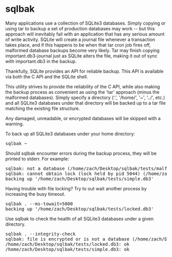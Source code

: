sqlbak
======

Many applications use a collection of SQLite3 databases.  Simply copying or using tar to backup a set of production databases may work -- but this approach will inevitably
fail with an application that has any serious amount of write activity.  SQLite will create a journal file whenever a transaction takes place, and if this happens to be when
that tar cron job fires off, malformed database backups become very likely.  Tar may finish copying important.db3-journal just as SQLite alters the file, making it out of sync with important.db3 in the backup.

Thankfully, SQLite provides an API for reliable backup.  This API is available via both the C API and the SQLite shell. 

This utility strives to provide the reliability of the C API, while also making the backup process as convenient as using the 'tar' approach
(minus the malformed databases).  Simply specify a directory ('.', '/home/', '~', '../', etc.) and all SQLite3 databases under that directory will be
backed up to a tar file matching the existing file structure.  

Any damaged, unreadable, or encrypted databases will be skipped with a warning.

To back up all SQLite3 databases under your home directory:
<pre>
sqlbak ~
</pre>

Should sqlbak encounter errors during the backup process, they will be printed to stderr.  For example:
<pre>
sqlbak: not a database (/home/zach/Desktop/sqlbak/tests/malformed.db3)
sqlbak: cannot obtain lock (lock held by pid 5044) (/home/zach/Desktop/sqlbak/tests/locked.db3)
backing up '/home/zach/Desktop/sqlbak/tests/simple.db3'
</pre>

Having trouble with file locking?  Try to out wait another process by increasing the busy timeout.
<pre>
sqlbak . --ms-towait=5000
backing up '/home/zach/Desktop/sqlbak/tests/locked.db3'
</pre>

Use sqlbak to check the health of all SQLite3 databases under a given directory.
<pre>
sqlbak . --integrity-check
sqlbak: file is encrypted or is not a database (/home/zach/Desktop/sqlbak/tests/malformed.db3)
/home/zach/Desktop/sqlbak/tests/locked.db3: ok
/home/zach/Desktop/sqlbak/tests/simple.db3: ok
</pre>



